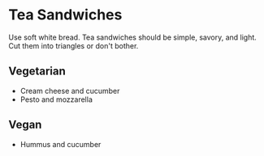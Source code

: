 Tea Sandwiches
==============

Use soft white bread. Tea sandwiches should be simple, savory, and light. Cut them into triangles or don't bother. 

Vegetarian
----------
- Cream cheese and cucumber
- Pesto and mozzarella 

Vegan
-----
- Hummus and cucumber 
